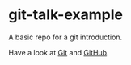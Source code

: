 # git-talk-example
A basic repo for a git introduction.

Have a look at [Git](https://git-scm.com/) and [GitHub](https://github.com/).
